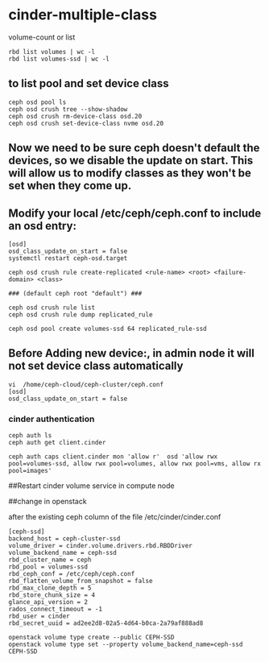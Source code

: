 # cinder-multiple-class

volume-count or list
```
rbd list volumes | wc -l
rbd list volumes-ssd | wc -l
```

## to list pool and set device class
```
ceph osd pool ls
ceph osd crush tree --show-shadow
ceph osd crush rm-device-class osd.20
ceph osd crush set-device-class nvme osd.20
```
## Now we need to be sure ceph doesn't default the devices, so we disable the update on start. This will allow us to modify classes as they won't be set when they come up.

## Modify your local /etc/ceph/ceph.conf to include an osd entry:
```
[osd]
osd_class_update_on_start = false
systemctl restart ceph-osd.target

ceph osd crush rule create-replicated <rule-name> <root> <failure-domain> <class>

### (default ceph root "default") ###

ceph osd crush rule list
ceph osd crush rule dump replicated_rule

ceph osd pool create volumes-ssd 64 replicated_rule-ssd

```

## Before Adding new device:, in admin node it will not set device class automatically
```
vi  /home/ceph-cloud/ceph-cluster/ceph.conf
[osd]
osd_class_update_on_start = false

```

### cinder authentication
```
ceph auth ls
ceph auth get client.cinder

ceph auth caps client.cinder mon 'allow r'  osd 'allow rwx pool=volumes-ssd, allow rwx pool=volumes, allow rwx pool=vms, allow rx pool=images'
```
##Restart cinder volume service in compute node



##change in openstack

after the existing ceph column of the file /etc/cinder/cinder.conf
 
```
[ceph-ssd]
backend_host = ceph-cluster-ssd
volume_driver = cinder.volume.drivers.rbd.RBDDriver
volume_backend_name = ceph-ssd
rbd_cluster_name = ceph
rbd_pool = volumes-ssd
rbd_ceph_conf = /etc/ceph/ceph.conf
rbd_flatten_volume_from_snapshot = false
rbd_max_clone_depth = 5
rbd_store_chunk_size = 4
glance_api_version = 2
rados_connect_timeout = -1
rbd_user = cinder
rbd_secret_uuid = ad2ee2d8-02a5-4d64-b0ca-2a79af888ad8
````
```
openstack volume type create --public CEPH-SSD
openstack volume type set --property volume_backend_name=ceph-ssd CEPH-SSD
```





